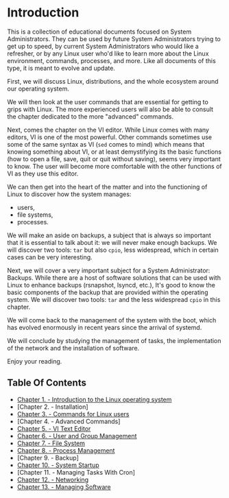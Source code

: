 # Introduction

This is a collection of educational documents focused on System Administrators. They can be used by future System Administrators trying to get up to speed, by current System Administrators who would like a refresher, or by any Linux user who'd like to learn more about the Linux environment, commands, processes, and more. Like all documents of this type, it is meant to evolve and update.

First, we will discuss Linux, distributions, and the whole ecosystem around our operating system.

We will then look at the user commands that are essential for getting to grips with Linux. The more experienced users will also be able to consult the chapter dedicated to the more "advanced" commands.

Next, comes the chapter on the VI editor. While Linux comes with many editors, VI is one of the most powerful. Other commands sometimes use some of the same syntax as VI (`sed` comes to mind) which means that knowing something about VI, or at least demystifying its the basic functions (how to open a file, save, quit or quit without saving), seems very important to know. The user will become more comfortable with the other functions of VI as they use this editor.

We can then get into the heart of the matter and into the functioning of Linux to discover how the system manages:

* users,
* file systems,
* processes.

We will make an aside on backups, a subject that is always so important that it is essential to talk about it: we will never make enough backups. We will discover two tools: `tar` but also `cpio`, less widespread, which in certain cases can be very interesting.

Next, we will cover a very important subject for a System Administrator: Backups. While there are a host of software solutions that can be used with Linux to enhance backups (rsnapshot, lsyncd, etc.), It's good to know the basic components of the backup that are provided within the operating system. We will discover two tools: `tar` and the less widespread `cpio` in this chapter.

We will come back to the management of the system with the boot, which has evolved enormously in recent years since the arrival of systemd.

We will conclude by studying the management of tasks, the implementation of the network and the installation of software.

Enjoy your reading.

## Table Of Contents

* [Chapter 1. - Introduction to the Linux operating system](../admin_guide/01-presentation.md)
* [Chapter 2. - Installation]
* [Chapter 3. - Commands for Linux users](../admin_guide/03-commands.md)
* [Chapter 4. - Advanced Commands]
* [Chapter 5. - VI Text Editor](../admin_guide/05-vi.md)
* [Chapter 6. - User and Group Management](../admin_guide/06-users.md)
* [Chapter 7. - File System](../admin_guide/07-file-systems.md)
* [Chapter 8. - Process Management](../admin_guide/08-process.md)
* [Chapter 9. - Backup]
* [Chapter 10. - System Startup](../admin_guide/10-boot.md)
* [Chapter 11. - Managing Tasks With Cron]
* [Chapter 12. - Networking](../admin_guide/12-network.md)
* [Chapter 13. - Managing Software](../admin_guide/13-softwares.md)
